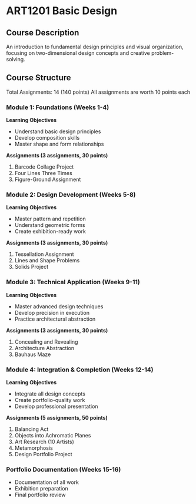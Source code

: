 # ART1201 Basic Design

## Course Description
An introduction to fundamental design principles and visual organization, focusing on two-dimensional design concepts and creative problem-solving.

## Course Structure
Total Assignments: 14 (140 points)
All assignments are worth 10 points each

### Module 1: Foundations (Weeks 1-4)
**Learning Objectives**
- Understand basic design principles
- Develop composition skills
- Master shape and form relationships

**Assignments (3 assignments, 30 points)**
1. Barcode Collage Project
2. Four Lines Three Times
3. Figure-Ground Assignment

### Module 2: Design Development (Weeks 5-8)
**Learning Objectives**
- Master pattern and repetition
- Understand geometric forms
- Create exhibition-ready work

**Assignments (3 assignments, 30 points)**
1. Tessellation Assignment
2. Lines and Shape Problems
3. Solids Project

### Module 3: Technical Application (Weeks 9-11)
**Learning Objectives**
- Master advanced design techniques
- Develop precision in execution
- Practice architectural abstraction

**Assignments (3 assignments, 30 points)**
1. Concealing and Revealing
2. Architecture Abstraction
3. Bauhaus Maze

### Module 4: Integration & Completion (Weeks 12-14)
**Learning Objectives**
- Integrate all design concepts
- Create portfolio-quality work
- Develop professional presentation

**Assignments (5 assignments, 50 points)**
1. Balancing Act
2. Objects into Achromatic Planes
3. Art Research (10 Artists)
4. Metamorphosis
5. Design Portfolio Project

### Portfolio Documentation (Weeks 15-16)
- Documentation of all work
- Exhibition preparation
- Final portfolio review
